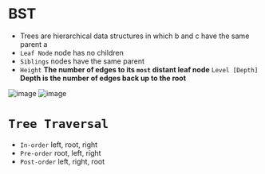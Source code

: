 # BST
- Trees are hierarchical data structures in which b and c have the same parent a
- `Leaf Node` node has no children
- `Siblings` nodes have the same parent
- `Height` **The number of edges to its **`most`** distant leaf node**
`Level [Depth]` **Depth is the number of edges back up to the root**

![image](https://github.com/Abdelrhman-Sayed70/Data_Structures/assets/99830416/b14409cc-d3a2-4157-8800-15910c4bd891)
![image](https://github.com/Abdelrhman-Sayed70/Data_Structures/assets/99830416/9e17cd6c-104b-4c0d-a959-e1db1d01d1cf)


# `Tree Traversal`
- `In-order` left, root, right
- `Pre-order` root, left, right
- `Post-order` left, right, root

